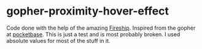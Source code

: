 # gopher-proximity-hover-effect

Code done with the help of the amazing [Fireship](https://www.youtube.com/watch?v=TGe3pS5LqEw). Inspired from the gopher at [pocketbase](https://pocketbase.io). This is just a test and is most probably broken.
I used absolute values for most of the stuff in it.
